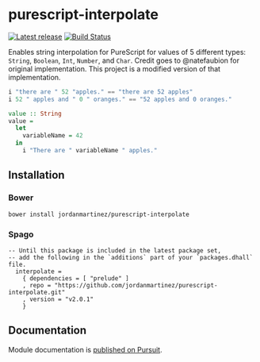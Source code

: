 # purescript-interpolate

[![Latest release](http://img.shields.io/github/release/jordanmartinez/purescript-interpolate.svg)](https://github.com/jordanmartinez/purescript-interpolate/releases)
[![Build Status](https://travis-ci.com/jordanmartinez/purescript-interpolate.svg?branch=master)](https://travis-ci.com/jordanmartinez/purescript-interpolate)

Enables string interpolation for PureScript for values of 5 different types: `String`, `Boolean`, `Int`, `Number`, and `Char`. Credit goes to @natefaubion for original implementation. This project is a modified version of that implementation.

```purescript
i "there are " 52 "apples." == "there are 52 apples"
i 52 " apples and " 0 " oranges." == "52 apples and 0 oranges."

value :: String
value =
  let
    variableName = 42
  in
    i "There are " variableName " apples."
```

## Installation

### Bower

```
bower install jordanmartinez/purescript-interpolate
```

### Spago

```dhall
-- Until this package is included in the latest package set,
-- add the following in the `additions` part of your `packages.dhall` file.
  interpolate =
    { dependencies = [ "prelude" ]
    , repo = "https://github.com/jordanmartinez/purescript-interpolate.git"
    , version = "v2.0.1"
    }
```

## Documentation

Module documentation is [published on Pursuit](http://pursuit.purescript.org/packages/purescript-interpolate).
